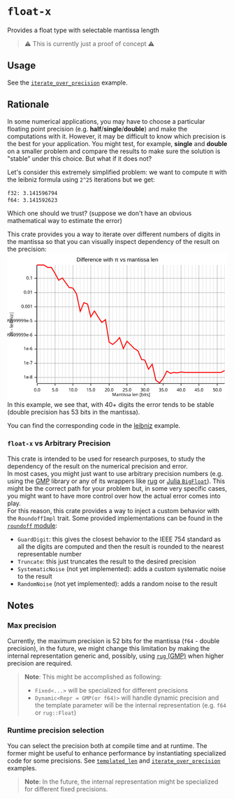 # `float-x`
 Provides a float type with selectable mantissa length

> ⚠️ This is currently just a proof of concept ⚠️

## Usage

See the [`iterate_over_precision`](./examples/iterate_over_precision.rs) example.

## Rationale

In some numerical applications, you may have to choose a particular floating point precision (e.g. **half**/**single**/**double**) and make the computations with it. However, it may be difficult to know which precision is the best for your application. You might test, for example, **single** and **double** on a smaller problem and compare the results to make sure the solution is "stable" under this choice. But what if it does not?

Let's consider this extremely simplified problem: we want to compute π with the leibniz formula using `2^25` iterations but we get:
```plain
f32: 3.141596794
f64: 3.141592623
```
Which one should we trust? (suppose we don't have an obvious mathematical way to estimate the error)

This crate provides you a way to iterate over different numbers of digits in the mantissa so that you can visually inspect dependency of the result on the precision:  
![pi](./examples/leibniz/comparison.svg)  
In this example, we see that, with 40+ digits the error tends to be stable (double precision has 53 bits in the mantissa).

You can find the corresponding code in the [leibniz](./examples/leibniz.rs) example.

### `float-x` vs Arbitrary Precision

This crate is intended to be used for research purposes, to study the dependency of the result on the numerical precision and error.  
In most cases, you might just want to use arbitrary precision numbers (e.g. using the [GMP](https://gmplib.org/) library or any of its wrappers like [rug](https://crates.io/crates/rug) or [Julia `BigFloat`](https://web.mit.edu/julia_v0.6.2/julia/share/doc/julia/html/en/manual/integers-and-floating-point-numbers.html#Arbitrary-Precision-Arithmetic-1)).
This might be the correct path for your problem but, in some very specific cases, you might want to have more control over how the actual error comes into play.  
For this reason, this crate provides a way to inject a custom behavior with the `RoundoffImpl` trait. Some provided implementations can be found in the [`roundoff` module](./src/roundoff/):
- `GuardDigit`: this gives the closest behavior to the IEEE 754 standard as all the digits are computed and then the result is rounded to the nearest representable number
- `Truncate`: this just truncates the result to the desired precision
- `SystematicNoise` (not yet implemented): adds a custom systematic noise to the result
- `RandomNoise` (not yet implemented): adds a random noise to the result

## Notes

### Max precision

Currently, the maximum precision is 52 bits for the mantissa (`f64` - double precision), in the future, we might change this limitation by making the internal representation generic and, possibly, using [`rug` (GMP)](https://crates.io/crates/rug) when higher precision are required.

> **Note**: This might be accomplished as following:
> - `Fixed<...>` will be specialized for different precisions
> - `Dynamic<Repr = GMP(or f64)>` will handle dynamic precision and the template parameter will be the internal representation (e.g. `f64` or `rug::Float`)

### Runtime precision selection

You can select the precision both at compile time and at runtime. The former might be useful to enhance performance by instantiating specialized code for some precisions.
See [`templated_len`](./examples/templated_len.rs) and [`iterate_over_precision`](./examples/iterate_over_precision.rs) examples.

> **Note**: In the future, the internal representation might be specialized for different fixed precisions.
